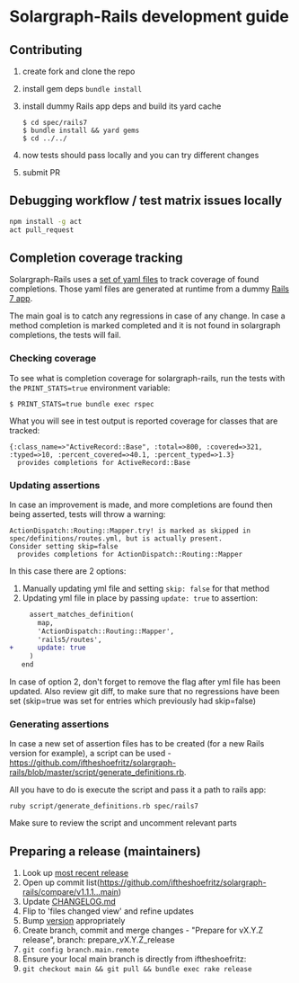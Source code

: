 # Solargraph-Rails development guide

## Contributing

1. create fork and clone the repo
2. install gem deps `bundle install`
3. install dummy Rails app deps and build its yard cache

    ```
    $ cd spec/rails7
    $ bundle install && yard gems
    $ cd ../../
    ```
4. now tests should pass locally and you can try different changes
5. submit PR

## Debugging workflow / test matrix issues locally

```sh
npm install -g act
act pull_request
```

## Completion coverage tracking

Solargraph-Rails uses a [set of yaml files](https://github.com/iftheshoefritz/solargraph-rails/tree/master/spec/definitions) to track coverage of found completions.
Those yaml files are generated at runtime from a dummy [Rails 7 app](https://github.com/iftheshoefritz/solargraph-rails/tree/master/spec/rails7).

The main goal is to catch any regressions in case of any change. In case a method completion is marked completed and it is not found in solargraph completions, the tests will fail.

### Checking coverage

To see what is completion coverage for solargraph-rails, run the tests with the `PRINT_STATS=true` environment variable:

```
$ PRINT_STATS=true bundle exec rspec
```

What you will see in test output is reported coverage for classes that are tracked:

```
{:class_name=>"ActiveRecord::Base", :total=>800, :covered=>321, :typed=>10, :percent_covered=>40.1, :percent_typed=>1.3}
  provides completions for ActiveRecord::Base
```

### Updating assertions

In case an improvement is made, and more completions are found then being asserted, tests will throw a warning:

```
ActionDispatch::Routing::Mapper.try! is marked as skipped in spec/definitions/routes.yml, but is actually present.
Consider setting skip=false
  provides completions for ActionDispatch::Routing::Mapper
```

In this case there are 2 options:
1. Manually updating yml file and setting `skip: false` for that method
2. Updating yml file in place by passing `update: true` to assertion:

```diff
     assert_matches_definition(
       map,
       'ActionDispatch::Routing::Mapper',
       'rails5/routes',
+      update: true
     )
   end
```

In case of option 2, don't forget to remove the flag after yml file has been updated. Also review git diff, to make sure that no regressions have been set (skip=true was set for entries which previously had skip=false)

### Generating assertions

In case a new set of assertion files has to be created (for a new Rails version for example), a script can be used - https://github.com/iftheshoefritz/solargraph-rails/blob/master/script/generate_definitions.rb.

All you have to do is execute the script and pass it a path to rails app:

```
ruby script/generate_definitions.rb spec/rails7
```

Make sure to review the script and uncomment relevant parts

## Preparing a release (maintainers)

1. Look up [most recent release](https://rubygems.org/gems/solargraph-rails)
2. Open up commit list(https://github.com/iftheshoefritz/solargraph-rails/compare/v1.1.1...main)
3. Update [CHANGELOG.md](./CHANGELOG.md)
4. Flip to 'files changed view' and refine updates
5. Bump [version](./lib/solargraph/rails/version.rb) appropriately
6. Create branch, commit and merge changes - "Prepare for vX.Y.Z release", branch: prepare_vX.Y.Z_release
7. `git config branch.main.remote`
8. Ensure your local main branch is directly from iftheshoefritz:
9. `git checkout main && git pull && bundle exec rake release`
